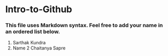 # Intro-to-Github

### This file uses Markdown syntax. Feel free to add your name in an ordered list below.
1. Sarthak Kundra
2. Name 2
Chaitanya Sapre

